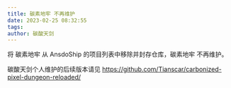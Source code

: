 ```yaml
---
title: 碳素地牢 不再维护
date: 2023-02-25 08:32:55
tags:
author: 碳酸天剑
---
```


将 碳素地牢 从 AnsdoShip 的项目列表中移除并封存仓库，碳素地牢 不再维护。

碳酸天剑个人维护的后续版本请见 https://github.com/Tianscar/carbonized-pixel-dungeon-reloaded/
